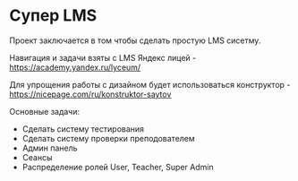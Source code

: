 # Супер LMS
Проект заключается в том чтобы сделать простую LMS сисетму. 

Навигация и задачи взяты с LMS Яндекс лицей - https://academy.yandex.ru/lyceum/

Для упрощения работы с дизайном будет использоваться конструктор - https://nicepage.com/ru/konstruktor-saytov 

Основные задачи:

* Сделать систему тестирования
* Сделать систему проверки преподователем
* Админ панель
* Сеансы
* Распределение ролей User, Teacher, Super Admin
